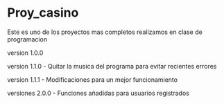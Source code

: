 # Proy_casino
Este es uno de los proyectos mas completos realizamos en clase de programacion

version 1.0.0

version 1.1.0 - Quitar la musica del programa para evitar recientes errores

version 1.1.1 - Modificaciones para un mejor funcionamiento 

versiones 2.0.0 - Funciones añadidas para usuarios registrados
